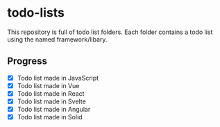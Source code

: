 # todo-lists

This repository is full of todo list folders. Each folder contains a todo list using the named framework/libary.

## Progress

- [x] Todo list made in JavaScript
- [x] Todo list made in Vue
- [x] Todo list made in React
- [x] Todo list made in Svelte
- [x] Todo list made in Angular
- [x] Todo list made in Solid